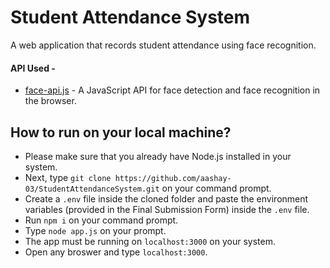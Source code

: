 
# Student Attendance System

A web application that records student attendance using face recognition.

#### API Used -
- [face-api.js](https://github.com/justadudewhohacks/face-api.js/) - A JavaScript API for face detection and face recognition in the browser. 
## How to run on your local machine?

- Please make sure that you already have Node.js installed in your system.
- Next, type ```git clone https://github.com/aashay-03/StudentAttendanceSystem.git``` on your command prompt.
- Create a ```.env``` file inside the cloned folder and paste the environment variables (provided in the Final Submission Form) inside the ```.env``` file.
- Run ```npm i``` on your command prompt.
- Type ```node app.js``` on your prompt.
- The app must be running on ```localhost:3000``` on your system.
- Open any broswer and type ```localhost:3000```.
